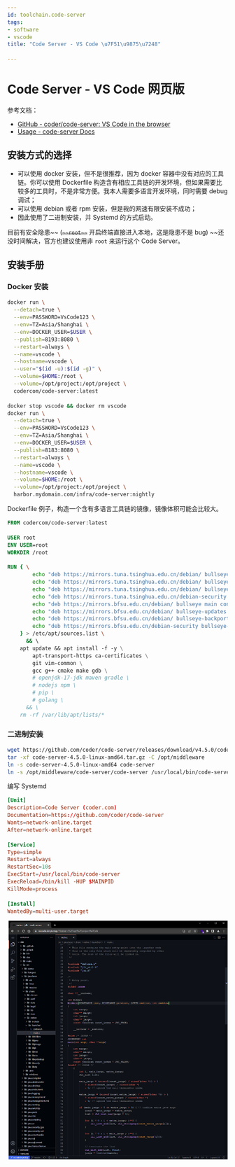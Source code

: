 ```yaml
---
id: toolchain.code-server
tags:
- software
- vscode
title: "Code Server - VS Code \u7F51\u9875\u7248"

---
```



# Code Server - VS Code 网页版
参考文档：

- [GitHub - coder/code-server: VS Code in the browser](https://github.com/coder/code-server)
- [Usage - code-server Docs](https://coder.com/docs/code-server/latest/guide)


## 安装方式的选择

- 可以使用 docker 安装，但不是很推荐，因为 docker 容器中没有对应的工具链。你可以使用 Dockerfile 构造含有相应工具链的开发环境，但如果需要比较多的工具时，不是非常方便。我本人需要多语言开发环境，同时需要 debug 调试；
- 可以使用 debian 或者 rpm 安装，但是我的网速有限安装不成功；
- 因此使用了二进制安装，并 Systemd 的方式启动。

目前有安全隐患~~ (~~`~~root~~`~~ 开启终端直接进入本地，这是隐患不是 bug) ~~还没时间解决，官方也建议使用非 `root` 来运行这个 Code Server。


## 安装手册


### Docker 安装
```bash
docker run \
  --detach=true \
  --env=PASSWORD=VsCode123 \
  --env=TZ=Asia/Shanghai \
  --env=DOCKER_USER=$USER \
  --publish=8193:8080 \
  --restart=always \
  --name=vscode \
  --hostname=vscode \
  --user="$(id -u):$(id -g)" \
  --volume=$HOME:/root \
  --volume=/opt/project:/opt/project \
  codercom/code-server:latest

docker stop vscode && docker rm vscode
docker run \
  --detach=true \
  --env=PASSWORD=VsCode123 \
  --env=TZ=Asia/Shanghai \
  --env=DOCKER_USER=$USER \
  --publish=8183:8080 \
  --restart=always \
  --name=vscode \
  --hostname=vscode \
  --volume=$HOME:/root \
  --volume=/opt/project:/opt/project \
  harbor.mydomain.com/infra/code-server:nightly
```
Dockerfile 例子，构造一个含有多语言工具链的镜像，镜像体积可能会比较大。
```dockerfile
FROM codercom/code-server:latest

USER root
ENV USER=root
WORKDIR /root

RUN { \
        echo "deb https://mirrors.tuna.tsinghua.edu.cn/debian/ bullseye main contrib non-free"; \
        echo "deb https://mirrors.tuna.tsinghua.edu.cn/debian/ bullseye-updates main contrib non-free"; \
        echo "deb https://mirrors.tuna.tsinghua.edu.cn/debian/ bullseye-backports main contrib non-free"; \
        echo "deb https://mirrors.tuna.tsinghua.edu.cn/debian-security bullseye-security main contrib non-free"; \
        echo "deb https://mirrors.bfsu.edu.cn/debian/ bullseye main contrib non-free"; \
        echo "deb https://mirrors.bfsu.edu.cn/debian/ bullseye-updates main contrib non-free"; \
        echo "deb https://mirrors.bfsu.edu.cn/debian/ bullseye-backports main contrib non-free"; \
        echo "deb https://mirrors.bfsu.edu.cn/debian-security bullseye-security main contrib non-free"; \
    } > /etc/apt/sources.list \
      && \ 
    apt update && apt install -f -y \
        apt-transport-https ca-certificates \
        git vim-common \
        gcc g++ cmake make gdb \
        # openjdk-17-jdk maven gradle \
        # nodejs npm \
        # pip \
        # golang \
      && \
    rm -rf /var/lib/apt/lists/*
```


### 二进制安装
```bash
wget https://github.com/coder/code-server/releases/download/v4.5.0/code-server-4.5.0-linux-amd64.tar.gz
tar -xf code-server-4.5.0-linux-amd64.tar.gz -C /opt/middleware
ln -s code-server-4.5.0-linux-amd64 code-server
ln -s /opt/middleware/code-server/code-server /usr/local/bin/code-server
```
编写 Systemd
```toml
[Unit]
Description=Code Server (coder.com)
Documentation=https://github.com/coder/code-server
Wants=network-online.target
After=network-online.target

[Service]
Type=simple
Restart=always
RestartSec=10s
ExecStart=/usr/local/bin/code-server
ExecReload=/bin/kill -HUP $MAINPID
KillMode=process

[Install]
WantedBy=multi-user.target
```
![image.png](./../assets/1655637697308-ce727a7b-22cf-4ee1-9105-f0ed83a12435.png)

